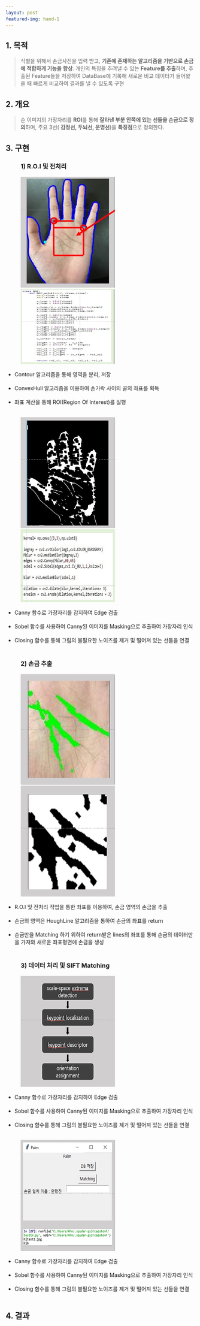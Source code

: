 ```yaml
---
layout: post
featured-img: hand-1
---
```


## 1. 목적 

> 식별을 위해서 손금사진을 입력 받고, **기존에 존재하는 알고리즘을 기반으로 손금에 적합하게 기능을 향상**. 개인의 특징을 추려낼 수 있는 **Feature를 추출**하며, 추출된 Feature들을 저장하여 DataBase에 기록해 새로운 비교 데이터가 들어왔을 때 빠르게 비교하여 결과를 낼 수 있도록 구현

## 2. 개요
>손 이미지의 가장자리를 **ROI**를 통해 **잘라낸 부분 안쪽에 있는 선들을 손금으로 정의**하며, 주요 3선( **감정선, 두뇌선, 운명선**)을 **특징점**으로 정의한다.
<div>
<h2>3. 구현</h2>
<h3 style="margin-left: 40px;">1) R.O.I 및 전처리</h3>
    <div>
    <img src="/assets/img/posts/hand-sub1.jpg"  width="50%" height="50%" style="margin-left: 40px; "/>
    <img src="/assets/img/posts/hand-sub1-1.jpg"  width="50%" height="50%" style="margin-left: 40px; "/>
     <ul>
      <li>Contour 알고리즘을 통해 영역을 분리, 저장</li>
      <br>
      <li>ConvexHull 알고리즘을 이용하여 손가락 사이의 골의  좌표를 획득</li>
      <br>
      <li>좌표 계산을 통해 ROI(Region Of Interest)를 실행</li>
      <br>
    </ul>
   </div>
   <div>
    <img src="/assets/img/posts/hand-sub2.jpg"  width="50%" height="50%" style="margin-left: 40px; "/>
    <img src="/assets/img/posts/hand-sub1-2.jpg"  width="50%" height="50%" style="margin-left: 40px; "/>
      <ul >
      <li>Canny 함수로 가장자리를 감지하여 Edge 검출</li>
      <br>
      <li>Sobel 함수를 사용하여 Canny된 이미지를 Masking으로 추출하여 가장자리 인식 </li>
      <br>
      <li>Closing 함수를 통해 그림의 불필요한 노이즈를 제거 및 떨어져 있는 선들을 연결</li>
      <br>
    </ul>
   </div>

<h3 style="margin-left: 40px;">2) 손금 추출</h3>
  <div>
    <img src="/assets/img/posts/hand-sub4.jpg"  width="50%" height="50%" style="margin-left: 40px; "/>
    <img src="/assets/img/posts/hand-sub3.jpg"  width="50%" height="50%" style="margin-left: 40px; "/>
      <ul >
      <li>R.O.I 및 전처리  작업을 통한 좌표를 이용하여, 손금 영역의 손금을 추출</li>
      <br>
      <li>손금의 영역은 HoughLine 알고리즘을 통하여 손금의 좌표를 return</li>
      <br>
      <li>손금만을 Matching 하기 위하여 return받은 lines의 좌표를 통해 손금의 데이터만을 가져와 새로운 좌표평면에 손금을 생성</li>
      <br>
    </ul>
   </div>
<h3 style="margin-left: 40px;">3) 데이터 처리 및 SIFT Matching</h3>
<div>
    <img src="/assets/img/posts/hand-sub5.jpg"  width="50%" height="50%" style="margin-left: 40px; "/>
      <ul >
      <li>Canny 함수로 가장자리를 감지하여 Edge 검출</li>
      <br>
      <li>Sobel 함수를 사용하여 Canny된 이미지를 Masking으로 추출하여 가장자리 인식 </li>
      <br>
      <li>Closing 함수를 통해 그림의 불필요한 노이즈를 제거 및 떨어져 있는 선들을 연결</li>
      <br>
    </ul>
   </div>
   <div>
    <img src="/assets/img/posts/hand-sub6.jpg"  width="50%" height="50%" style="margin-left: 40px; "/>
      <ul >
      <li>Canny 함수로 가장자리를 감지하여 Edge 검출</li>
      <br>
      <li>Sobel 함수를 사용하여 Canny된 이미지를 Masking으로 추출하여 가장자리 인식 </li>
      <br>
      <li>Closing 함수를 통해 그림의 불필요한 노이즈를 제거 및 떨어져 있는 선들을 연결</li>
      <br>
    </ul>
   </div>

</div>

## 4. 결과

